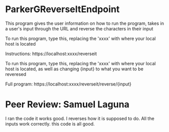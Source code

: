 # ParkerGReverseItEndpoint
This program gives the user information on how to run the program, takes in a user's input through the URL and reverse the characters in their input

To run this program, type this, replacing the 'xxxx' with where your local host is located

Instructions: https://localhost:xxxx/reverseit

To run this program, type this, replacing the 'xxxx' with where your local host is located, as well as changing {input} to what you want to be reveresed

Full program: https://localhost:xxxx/reverseit/reverse/{input}

# Peer Review: Samuel Laguna
I ran the code it works good. I reverses how it is supposed to do. All the inputs work correctly. this code is all good.
